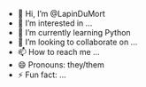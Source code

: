 - 👋 Hi, I’m @LapinDuMort
- 👀 I’m interested in ...
- 🌱 I’m currently learning Python
- 💞️ I’m looking to collaborate on ...
- 📫 How to reach me ...
- 😄 Pronouns: they/them
- ⚡ Fun fact: ...

<!---
LapinDuMort/LapinDuMort is a ✨ special ✨ repository because its `README.md` (this file) appears on your GitHub profile.
You can click the Preview link to take a look at your changes.
--->
